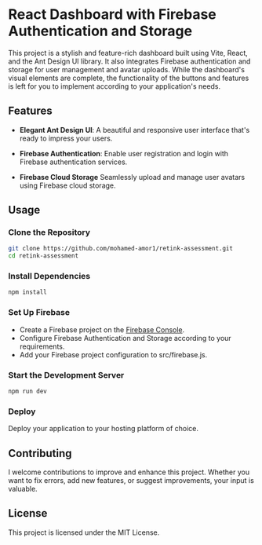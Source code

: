 # React Dashboard with Firebase Authentication and Storage

This project is a stylish and feature-rich dashboard built using Vite, React, and the Ant Design UI library. It also integrates Firebase authentication and storage for user management and avatar uploads. While the dashboard's visual elements are complete, the functionality of the buttons and features is left for you to implement according to your application's needs.

## Features

- **Elegant Ant Design UI**: A beautiful and responsive user interface that's ready to impress your users.

- **Firebase Authentication**: Enable user registration and login with Firebase authentication services.

- **Firebase Cloud Storage** Seamlessly upload and manage user avatars using Firebase cloud storage.

## Usage

### Clone the Repository

```bash
git clone https://github.com/mohamed-amor1/retink-assessment.git
cd retink-assessment
```

### Install Dependencies

```bash
npm install
```

### Set Up Firebase

- Create a Firebase project on the [Firebase Console](https://console.firebase.google.com/).
- Configure Firebase Authentication and Storage according to your requirements.
- Add your Firebase project configuration to src/firebase.js.

### Start the Development Server

```bash
npm run dev
```

### Deploy

Deploy your application to your hosting platform of choice.

## Contributing

I welcome contributions to improve and enhance this project. Whether you want to fix errors, add new features, or suggest improvements, your input is valuable.

## License

This project is licensed under the MIT License.
